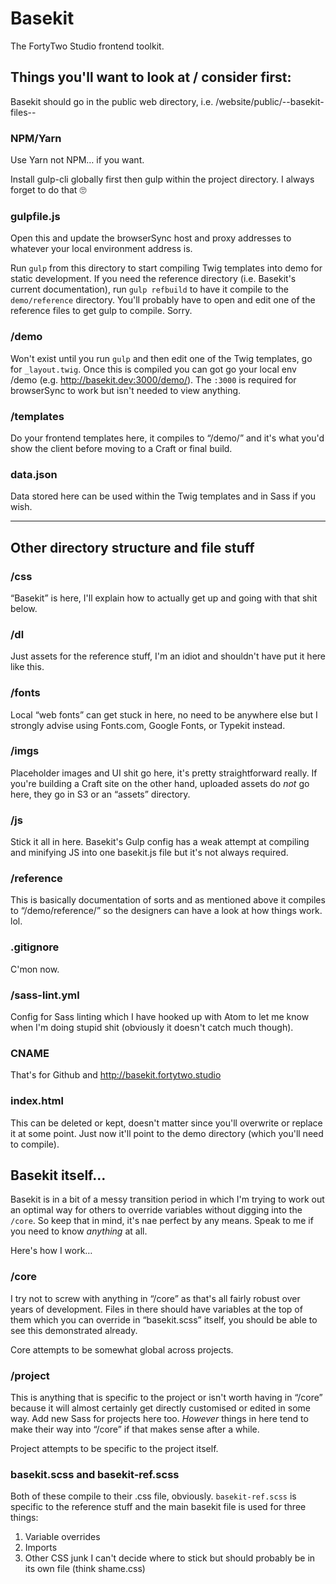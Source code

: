 # Basekit

The FortyTwo Studio frontend toolkit.

## Things you'll want to look at / consider first:

Basekit should go in the public web directory, i.e. /website/public/--basekit-files--

### NPM/Yarn

Use Yarn not NPM… if you want.

Install gulp-cli globally first then gulp within the project directory. I always forget to do that 🙄

### gulpfile.js

Open this and update the browserSync host and proxy addresses to whatever your local environment address is.

Run `gulp` from this directory to start compiling Twig templates into demo for static development. If you need the reference directory (i.e. Basekit's current documentation), run `gulp refbuild` to have it compile to the `demo/reference` directory. You'll probably have to open and edit one of the reference files to get gulp to compile. Sorry.

### /demo

Won't exist until you run `gulp` and then edit one of the Twig templates, go for `_layout.twig`. Once this is compiled you can got go your local env /demo (e.g. http://basekit.dev:3000/demo/). The `:3000` is required for browserSync to work but isn't needed to view anything.

### /templates

Do your frontend templates here, it compiles to “/demo/” and it's what you'd show the client before moving to a Craft or final build.

### data.json

Data stored here can be used within the Twig templates and in Sass if you wish.

---

## Other directory structure and file stuff

### /css

“Basekit” is here, I'll explain how to actually get up and going with that shit below.

### /dl

Just assets for the reference stuff, I'm an idiot and shouldn't have put it here like this.

### /fonts

Local “web fonts” can get stuck in here, no need to be anywhere else but I strongly advise using Fonts.com, Google Fonts, or Typekit instead.

### /imgs

Placeholder images and UI shit go here, it's pretty straightforward really. If you're building a Craft site on the other hand, uploaded assets do _not_ go here, they go in S3 or an “assets” directory.

### /js

Stick it all in here. Basekit's Gulp config has a weak attempt at compiling and minifying JS into one basekit.js file but it's not always required.

### /reference

This is basically documentation of sorts and as mentioned above it compiles to “/demo/reference/” so the designers can have a look at how things work. lol.

### .gitignore

C'mon now.

### /sass-lint.yml

Config for Sass linting which I have hooked up with Atom to let me know when I'm doing stupid shit (obviously it doesn't catch much though).

### CNAME

That's for Github and http://basekit.fortytwo.studio

### index.html

This can be deleted or kept, doesn't matter since you'll overwrite or replace it at some point. Just now it'll point to the demo directory (which you'll need to compile).

## Basekit itself…

Basekit is in a bit of a messy transition period in which I'm trying to work out an optimal way for others to override variables without digging into the `/core`. So keep that in mind, it's nae perfect by any means. Speak to me if you need to know _anything_ at all.

Here's how I work…

### /core

I try not to screw with anything in “/core” as that's all fairly robust over years of development. Files in there should have variables at the top of them which you can override in “basekit.scss” itself, you should be able to see this demonstrated already.

Core attempts to be somewhat global across projects.

### /project

This is anything that is specific to the project or isn't worth having in “/core” because it will almost certainly get directly customised or edited in some way. Add new Sass for projects here too. *However* things in here tend to make their way into “/core” if that makes sense after a while.

Project attempts to be specific to the project itself.

### basekit.scss and basekit-ref.scss

Both of these compile to their .css file, obviously. `basekit-ref.scss` is specific to the reference stuff and the main basekit file is used for three things:

1. Variable overrides
2. Imports
3. Other CSS junk I can't decide where to stick but should probably be in its own file (think shame.css)

